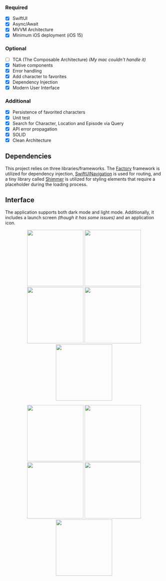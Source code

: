 ### Required 
- [x] SwiftUI
- [x] Async/Await
- [x] MVVM Architecture
- [x] Minimum iOS deployment (iOS 15)
### Optional
- [ ] TCA (The Composable Architecture) *(My mac couldn't handle it)*
- [x] Native components
- [x] Error handling
- [x] Add character to favorites
- [x] Dependency Injection
- [x] Modern User Interface
### Additional
- [X] Persistence of favorited characters
- [x] Unit test
- [x] Search for Character, Location and Episode via Query
- [X] API error propagation
- [X] SOLID
- [X] Clean Architecture

## Dependencies
This project relies on three libraries/frameworks. The [Factory](https://github.com/hmlongco/Factory) framework is utilized for dependency injection, [SwiftUINavigation](https://github.com/pointfreeco/swiftui-navigation) is used for routing, and a tiny library called [Shimmer](https://github.com/markiv/SwiftUI-Shimmer) is utilized for styling elements that require a placeholder during the loading process.

## Interface
The application supports both dark mode and light mode. Additionally, it includes a launch screen *(though it has some issues)* and an application icon.
<p float="left" align="center">
  <img src="https://i.imgur.com/qnhg8eV.png" width="180">
  <img src="https://i.imgur.com/JjZ6aCZ.png" width="180">
  <img src="https://i.imgur.com/0cGYsXa.png" width="180">
  <img src="https://i.imgur.com/iL9qgRc.png" width="180">
  <img src="https://i.imgur.com/UYrR5Z1.png" width="180">
</p>
<p float="left" align="center">
  <img src="https://i.imgur.com/yT3w7g5.png" width="180">
  <img src="https://i.imgur.com/61fKxdE.png" width="180">
  <img src="https://i.imgur.com/aKeFeqC.png" width="180">
  <img src="https://i.imgur.com/PKvdxtR.png" width="180">
  <img src="https://i.imgur.com/oCUB0PN.png" width="180">
</p>
